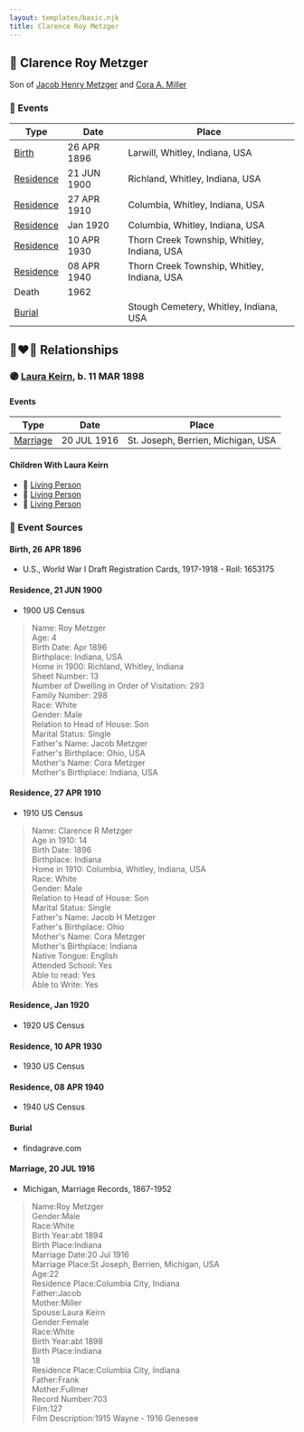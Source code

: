 ```yaml
---
layout: templates/basic.njk
title: Clarence Roy Metzger
---
```

## 🔵 Clarence Roy Metzger

Son of [Jacob Henry Metzger](/people/1/13773745) and [Cora A. Miller](/people/1/12053368)

### 📆 Events

Type | Date | Place
------ | ------ | ------
[Birth](#event-1a19f47c-05ed-465d-b556-62f4fe7c9fad) | 26 APR 1896 | Larwill, Whitley, Indiana, USA
[Residence](#event-18c474a4-569f-41e8-86e4-4bcf2e05f305) | 21 JUN 1900 | Richland, Whitley, Indiana, USA
[Residence](#event-3f34a786-70d5-4c0a-b8df-810509b3a8d8) | 27 APR 1910 | Columbia, Whitley, Indiana, USA
[Residence](#event-f9ca76f7-581b-4a6c-bccf-61786cbed822) | Jan 1920 | Columbia, Whitley, Indiana, USA
[Residence](#event-c1dbde34-baca-4a34-8833-6c6e0459aa3c) | 10 APR 1930 | Thorn Creek Township, Whitley, Indiana, USA
[Residence](#event-9dba51b4-b4d8-4978-a12e-3521db69c1d6) | 08 APR 1940 | Thorn Creek Township, Whitley, Indiana, USA
Death | 1962 |
[Burial](#event-d7faaece-25de-4b4f-b4ef-b3a812e8a5c4) |  | Stough Cemetery, Whitley, Indiana, USA

## 👩‍❤️‍👨 Relationships

### 🟣 [Laura Keirn](/people/5/5658632), b. 11 MAR 1898

#### Events

Type | Date | Place
------ | ------ | ------
[Marriage](#event-49bd0273-126e-4731-a7b9-f3e481a9f2c8) | 20 JUL 1916 | St. Joseph, Berrien, Michigan, USA
#### Children With Laura Keirn
* 🔵 [Living Person](/people/9/91456448)
* 🔵 [Living Person](/people/9/97320868)
* 🔵 [Living Person](/people/5/51872304)
### 📰 Event Sources

#### <a id="event-1a19f47c-05ed-465d-b556-62f4fe7c9fad"></a> Birth, 26 APR 1896
* U.S., World War I Draft Registration Cards, 1917-1918  - Roll: 1653175

#### <a id="event-18c474a4-569f-41e8-86e4-4bcf2e05f305"></a> Residence, 21 JUN 1900
* 1900 US Census
>   
  > Name: Roy Metzger  
  > Age: 4  
  > Birth Date: Apr 1896  
  > Birthplace: Indiana, USA  
  > Home in 1900: Richland, Whitley, Indiana  
  > Sheet Number: 13  
  > Number of Dwelling in Order of Visitation: 293  
  > Family Number: 298  
  > Race: White  
  > Gender: Male  
  > Relation to Head of House: Son  
  > Marital Status: Single  
  > Father's Name: Jacob Metzger  
  > Father's Birthplace: Ohio, USA  
  > Mother's Name: Cora Metzger  
  > Mother's Birthplace: Indiana, USA

#### <a id="event-3f34a786-70d5-4c0a-b8df-810509b3a8d8"></a> Residence, 27 APR 1910
* 1910 US Census
>   
  > Name: Clarence R Metzger  
  > Age in 1910: 14  
  > Birth Date: 1896  
  > Birthplace: Indiana  
  > Home in 1910: Columbia, Whitley, Indiana, USA  
  > Race: White  
  > Gender: Male  
  > Relation to Head of House: Son  
  > Marital Status: Single  
  > Father's Name: Jacob H Metzger  
  > Father's Birthplace: Ohio  
  > Mother's Name: Cora Metzger  
  > Mother's Birthplace: Indiana  
  > Native Tongue: English  
  > Attended School: Yes  
  > Able to read: Yes  
  > Able to Write: Yes

#### <a id="event-f9ca76f7-581b-4a6c-bccf-61786cbed822"></a> Residence, Jan 1920
* 1920 US Census

#### <a id="event-c1dbde34-baca-4a34-8833-6c6e0459aa3c"></a> Residence, 10 APR 1930
* 1930 US Census

#### <a id="event-9dba51b4-b4d8-4978-a12e-3521db69c1d6"></a> Residence, 08 APR 1940
* 1940 US Census

#### <a id="event-d7faaece-25de-4b4f-b4ef-b3a812e8a5c4"></a> Burial
* findagrave.com

#### <a id="event-49bd0273-126e-4731-a7b9-f3e481a9f2c8"></a> Marriage, 20 JUL 1916
* Michigan, Marriage Records, 1867-1952
>   
  > Name:Roy Metzger  
  > Gender:Male  
  > Race:White  
  > Birth Year:abt 1894  
  > Birth Place:Indiana  
  > Marriage Date:20 Jul 1916  
  > Marriage Place:St Joseph, Berrien, Michigan, USA  
  > Age:22  
  > Residence Place:Columbia City, Indiana  
  > Father:Jacob  
  > Mother:Miller  
  > Spouse:Laura Keirn  
  > Gender:Female  
  > Race:White  
  > Birth Year:abt 1898  
  > Birth Place:Indiana  
  > 18  
  > Residence Place:Columbia City, Indiana  
  > Father:Frank  
  > Mother:Fullmer  
  > Record Number:703  
  > Film:127  
  > Film Description:1915 Wayne - 1916 Genesee